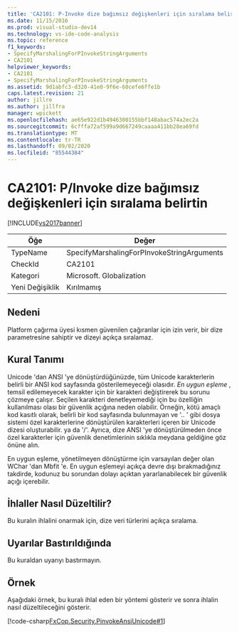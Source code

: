 ```yaml
---
title: 'CA2101: P-Invoke dize bağımsız değişkenleri için sıralama belirtin | Microsoft Docs'
ms.date: 11/15/2016
ms.prod: visual-studio-dev14
ms.technology: vs-ide-code-analysis
ms.topic: reference
f1_keywords:
- SpecifyMarshalingForPInvokeStringArguments
- CA2101
helpviewer_keywords:
- CA2101
- SpecifyMarshalingForPInvokeStringArguments
ms.assetid: 9d1abfc3-d320-41e0-9f6e-60cefe6ffe1b
caps.latest.revision: 21
author: jillre
ms.author: jillfra
manager: wpickett
ms.openlocfilehash: ae65e922d1b4946300155bbf148abac574a2ec2a
ms.sourcegitcommit: 6cfffa72af599a9d667249caaaa411bb28ea69fd
ms.translationtype: MT
ms.contentlocale: tr-TR
ms.lasthandoff: 09/02/2020
ms.locfileid: "85544384"
---
```

# <a name="ca2101-specify-marshaling-for-pinvoke-string-arguments"></a>CA2101: P/Invoke dize bağımsız değişkenleri için sıralama belirtin
[!INCLUDE[vs2017banner](../includes/vs2017banner.md)]

|Öğe|Değer|
|-|-|
|TypeName|SpecifyMarshalingForPInvokeStringArguments|
|CheckId|CA2101|
|Kategori|Microsoft. Globalization|
|Yeni Değişiklik|Kırılmamış|

## <a name="cause"></a>Nedeni
 Platform çağırma üyesi kısmen güvenilen çağıranlar için izin verir, bir dize parametresine sahiptir ve dizeyi açıkça sıralamaz.

## <a name="rule-description"></a>Kural Tanımı
 Unicode 'dan ANSI 'ye dönüştürdüğünüzde, tüm Unicode karakterlerin belirli bir ANSI kod sayfasında gösterilemeyeceği olasıdır. *En uygun eşleme* , temsil edilemeyecek karakter için bir karakteri değiştirerek bu sorunu çözmeye çalışır. Seçilen karakteri denetleyemediği için bu özelliğin kullanılması olası bir güvenlik açığına neden olabilir. Örneğin, kötü amaçlı kod kasıtlı olarak, belirli bir kod sayfasında bulunmayan ve '.. ' gibi dosya sistemi özel karakterlerine dönüştürülen karakterleri içeren bir Unicode dizesi oluşturabilir. ya da '/'. Ayrıca, dize ANSI 'ye dönüştürülmeden önce özel karakterler için güvenlik denetimlerinin sıklıkla meydana geldiğine göz önüne alın.

 En uygun eşleme, yönetilmeyen dönüştürme için varsayılan değer olan WChar 'dan Mbfit 'e. En uygun eşlemeyi açıkça devre dışı bırakmadığınız takdirde, kodunuz bu sorundan dolayı açıktan yararlanabilecek bir güvenlik açığı içerebilir.

## <a name="how-to-fix-violations"></a>İhlaller Nasıl Düzeltilir?
 Bu kuralın ihlalini onarmak için, dize veri türlerini açıkça sıralama.

## <a name="when-to-suppress-warnings"></a>Uyarılar Bastırıldığında
 Bu kuraldan uyarıyı bastırmayın.

## <a name="example"></a>Örnek
 Aşağıdaki örnek, bu kuralı ihlal eden bir yöntemi gösterir ve sonra ihlalin nasıl düzeltileceğini gösterir.

 [!code-csharp[FxCop.Security.PinvokeAnsiUnicode#1](../snippets/csharp/VS_Snippets_CodeAnalysis/FxCop.Security.PinvokeAnsiUnicode/cs/FxCop.Security.PinvokeAnsiUnicode.cs#1)]
